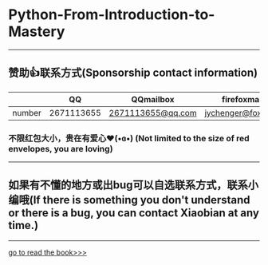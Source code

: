 # Python-From-Introduction-to-Mastery
 
***
## 赞助👍联系方式(Sponsorship contact information)
|        |    QQ    |    QQmailbox    |    firefoxmailbox   |   163mailbox   |
|--------|----------|-----------------|---------------------|----------------|
| number |2671113655|2671113655@qq.com|jychenger@foxmail.com|x1112737@163.com|
### 不限红包大小，贵在有爱心❤️(•ɞ•) (Not limited to the size of red envelopes, you are loving)
***
## 如果有不懂的地方或出bug可以自选联系方式，联系小编哦(If there is something you don't understand or there is a bug, you can contact Xiaobian at any time.)
***

[go to read the book>>>](https://github.com/jychenger/Python-From-Introduction-to-Mastery/)
